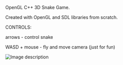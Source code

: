 OpenGL C++ 3D Snake Game.

Created with OpenGL and SDL libraries from scratch. 


CONTROLS: 

arrows - control snake

WASD + mouse - fly and move camera (just for fun)

![Image description](https://i.imgur.com/bdeHgPF.jpg)


 
